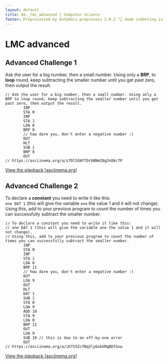 ```yaml
---
layout: default
title: 04._lmc_advanced | Computer Science
footer: Preprocessed by AutoDocs.preprocess 2.0.2 "🦀 dumb indenting is gone 🦀" ⓒ Starwort, 2020
---
```


# LMC advanced

## Advanced Challenge 1

Ask the user for a big number, then a small number. Using only a **BRP**, to **loop** round, keep subtracting the smaller number until you get past zero, then output the result.

```lmc
// Ask the user for a big number, then a small number. Using only a BRP to loop round, keep subtracting the smaller number until you get past zero, then output the result.
        INP
        STA 0
        INP
        STA 1
        LDA 0
        BRP 8
        // how dare you, don't enter a negative number :(
        OUT
        HLT
        SUB 1
        BRP 8
        OUT
// https://asciinema.org/a/s7Ol5SNffDrbBNmI8g2nO6r7P
```

[View the playback [asciinema.org]](https://asciinema.org/a/s7Ol5SNffDrbBNmI8g2nO6r7P)

## Advanced Challenge 2

To declare a **constant** you need to write it like this:  
`one DAT 1` (this will give the variable `one` the value 1 and it will not change).  
Using this, add to your previous program to count the number of times you can successfully subtract the smaller number.

```lmc
// To declare a constant you need to write it like this:
// one DAT 1 (this will give the variable one the value 1 and it will not change).
// Using this, add to your previous program to count the number of times you can successfully subtract the smaller number.
        INP
        STA 0
        INP
        STA 1
        LDA 0
        BRP 11
        // how dare you, don't enter a negative number :(
        OUT
        LDA 9
        OUT
        HLT
        DAT 1
        SUB 1
        STA 0
        LDA 9
        ADD 10
        STA 9
        LDA 0
        BRP 11
        OUT
        LDA 9
        SUB 10 // this is due to an off-by-one error
        OUT
// https://asciinema.org/a/iK7S5ZcfNq3ly6okXMqBDfGxw
```

[View the playback [asciinema.org]](https://asciinema.org/a/iK7S5ZcfNq3ly6okXMqBDfGxw)